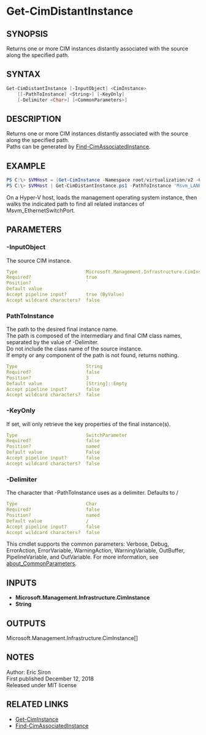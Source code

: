 # Get-CimDistantInstance

## SYNOPSIS

Returns one or more CIM instances distantly associated with the source along the specified path.

## SYNTAX

```PowerShell
Get-CimDistantInstance [-InputObject] <CimInstance>  
    [[-PathToInstance] <String>] [-KeyOnly]  
    [-Delimiter <Char>] [<CommonParameters>]
```

## DESCRIPTION

Returns one or more CIM instances distantly associated with the source along the specified path.  
Paths can be generated by [Find-CimAssociatedInstance](https://github.com/ejsiron/Poshery/blob/master/Docs/Find-CimAssociatedInstance.md).

## EXAMPLE

```PowerShell
PS C:\> $VMHost = (Get-CimInstance -Namespace root/virtualization/v2 -ClassName Msvm_ComputerSystem)[0]
PS C:\> $VMHost | Get-CimDistantInstance.ps1 -PathToInstance 'Msvm_LANEndpoint/Msvm_LANEndpoint/Msvm_EthernetSwitchPort'
```

On a Hyper-V host, loads the management operating system instance, then walks the indicated path to find all related instances of Msvm_EthernetSwitchPort.

## PARAMETERS

### -InputObject

The source CIM instance.

```yaml
Type                         Microsoft.Management.Infrastructure.CimInstance
Required?                    true
Position?                    `
Default value
Accept pipeline input?       true (ByValue)
Accept wildcard characters?  false
```

### PathToInstance

The path to the desired final instance name.  
The path is composed of the intermediary and final CIM class names, separated by the value of -Delimiter.  
Do not include the class name of the source instance.  
If empty or any component of the path is not found, returns nothing.

```yaml
Type                         String
Required?                    false
Position?                    3
Default value                [String]::Empty
Accept pipeline input?       false
Accept wildcard characters?  false
```

### -KeyOnly

If set, will only retrieve the key properties of the final instance(s).

```yaml
Type                         SwitchParameter
Required?                    false
Position?                    named
Default value                False
Accept pipeline input?       false
Accept wildcard characters?  false
```

### -Delimiter

The character that -PathToInstance uses as a delimiter. Defaults to /

```yaml
Type                         Char
Required?                    false
Position?                    named
Default value                /
Accept pipeline input?       false
Accept wildcard characters?  false
```

This cmdlet supports the common parameters: Verbose, Debug,
ErrorAction, ErrorVariable, WarningAction, WarningVariable,
OutBuffer, PipelineVariable, and OutVariable. For more information, see
[about_CommonParameters](http://go.microsoft.com/fwlink/?LinkID=113216).

## INPUTS

- **Microsoft.Management.Infrastructure.CimInstance**
- **String**

## OUTPUTS

Microsoft.Management.Infrastructure.CimInstance[]

## NOTES

Author: Eric Siron  
First published December 12, 2018  
Released under MIT license

## RELATED LINKS

- [Get-CimInstance](https://docs.microsoft.com/en-us/powershell/module/cimcmdlets/get-ciminstance)
- [Find-CimAssociatedInstance](https://github.com/ejsiron/Poshery/blob/master/docs/Find-CimAssociatedInstance.md)